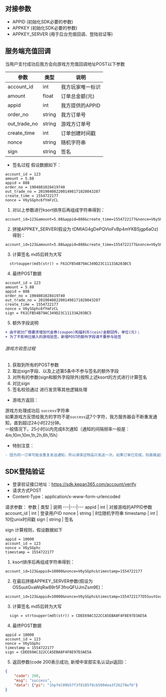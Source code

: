 ## 对接参数
 - APPID (初始化SDK必要的参数)
 - APPKEY (初始化SDK必要的参数)
 - APPKEY_SERVER (用于后台充值回调、登陆验证等)

## 服务端充值回调

当用户支付成功后我方会向游戏方充值回调地址POST以下参数

参数 | 类型 | 说明
---|---|---
account_id | int | 我方玩家唯一标识
amount | float | 订单总金额(元)
appid | int | 我方提供的APPID
order_no | string | 我方订单号
out_trade_no | string | 游戏方订单号
create_time | int | 订单创建时间戳
nonce | string | 随机字符串
sign | string | 签名

 * 签名过程 假设数据如下：
```
account_id = 123  
amount = 5.88  
appid = 888  
order_no = 1904081028419740  
out_trade_no = 2019040822001498171028043287  
create_time = 1554722177  
nonce = V6ySGphc6fYmFzCL
```
 1. 对以上参数进行ksort排序后再组成字符串得到：
```
account_id=123&amount=5.88&appid=888&create_time=1554722177&nonce=V6ySGphc6fYmFzCL&order_no=1904081028419740&out_trade_no=2019040822001498171028043287
```
 2. 拼接APPKEY_SERVER(假设为 tDMlAG4gDePQVloFvBp4mYKBSjgp6aOz)得到：
 ```
account_id=123&amount=5.88&appid=888&create_time=1554722177&nonce=V6ySGphc6fYmFzCL&order_no=1904081028419740&out_trade_no=2019040822001498171028043287tDMlAG4gDePQVloFvBp4mYKBSjgp6aOz
 ```
 3. 计算签名 md5后转为大写
 ```
   strtoupper(md5(str)) = F61CFB54B79AC349D23C11133A203BC5
 ```
 4. 最终POST数据
 ```
 account_id = 123  
 amount = 5.88  
 appid = 888  
 order_no = 1904081028419740  
 out_trade_no = 2019040822001498171028043287  
 create_time = 1554722177  
 nonce = V6ySGphc6fYmFzCL
 sign = F61CFB54B79AC349D23C11133A203BC5
 ```
 5. 额外字段说明
  ```diff
  + 由于部分厂商要求增加代金券(coupon)和福利币(coin)金额回传，单位(元)；
  + 为了不影响已接入的游戏验签，新增POST的额外字段请不要参与验签
  ````
 
 ###### 游戏方验签过程
 
 1. 获取到所有的POST参数
 2. 取出sign字段、以及上述第5条中不参与签名的额外字段
 3. 对所有的参数(sign和额外字段除外)按照上述ksort的方式进行计算签名
 4. 对比sign
 5. 签名校验通过 进行发货等其他逻辑处理
 
 * 游戏方返回：
 
 游戏方处理成功后 `success`字符串  
 如果游戏方反馈给我方的字符不是`success`这7个字符，我方服务器会不断重发通知，直到超过24小时22分钟。  
 一般情况下，25小时以内完成8次通知（通知的间隔频率一般是：4m,10m,10m,1h,2h,6h,15h）
 
 * 特别注意：
  ```diff
  - 因为同一订单可能会重复发送通知，所以请保证物品只发送一次。如果订单已完成，则直接返回 success
  ````

## SDK登陆验证

 - 登录验证接口地址：https://sdk.kepan365.com/account/verify
 - 请求方式POST 
 - Content-Type：application/x-www-form-urlencoded

请求参数：
参数 | 类型 | 说明
---|---|---
appid | int | 对接游戏的APPID参数
account_id | int | 登录用户ID
nonce | string | 8位随机字符串
timestamp | int | 10位unix时间戳
sign | string | 签名

sign 计算规则，假设数据如下

```
appid = 10000
account_id = 123
nonce = V6ySGphc
timestamp = 1554722177
```

 1. ksort排序后再组成字符串得到：
```
account_id=123&appid=10000&nonce=V6ySGphc&timestamp=1554722177
```

 2. 在最后拼接APPKEY_SERVER参数(假设为 O5SuutGvaWqRwB9r5F3froQFUJmZsm9E)：
```
account_id=123&appid=10000&nonce=V6ySGphc&timestamp=1554722177O5SuutGvaWqRwB9r5F3froQFUJmZsm9E
```

 3. 计算签名 md5后转为大写
 ```
   sign = strtoupper(md5(str)) = CDEE69AC322CCA5EBA8F4F8E97D3AE5A
 ```

 4. 最终POST数据
 ```
 appid = 10000
 account_id = 123
 nonce = V6ySGphc
 timestamp = 1554722177
 sign = CDEE69AC322CCA5EBA8F4F8E97D3AE5A
 ```


 5. 返回参数(code 200表示成功, 新增中宣部实名认证pi返回)：
```json
{
    "code": 200,
    "msg": "success",
    "data": {"pi": "1hpfml09b57f3f8185f8cb5094ea3f26278efb"}
}

```
